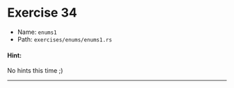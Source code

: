 # Exercise 34

- Name: ```enums1```
- Path: ```exercises/enums/enums1.rs```
#### Hint: 

No hints this time ;)


---




